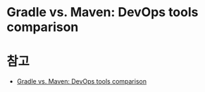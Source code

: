# Gradle vs. Maven: DevOps tools comparison

# 참고

- [Gradle vs. Maven: DevOps tools comparison](https://www.techrepublic.com/article/gradle-vs-maven/)
